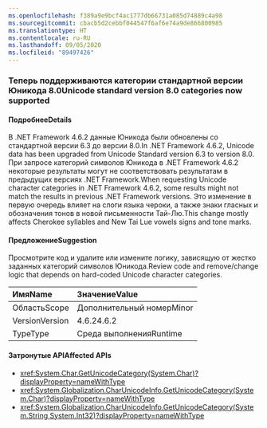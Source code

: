 ```yaml
---
ms.openlocfilehash: f389a9e9bcf4ac1777db66731a085d74889c4a98
ms.sourcegitcommit: cbacb5d2cebbf044547f6af6e74a9de866800985
ms.translationtype: HT
ms.contentlocale: ru-RU
ms.lasthandoff: 09/05/2020
ms.locfileid: "89497426"
---
```

### <a name="unicode-standard-version-80-categories-now-supported"></a><span data-ttu-id="bec08-101">Теперь поддерживаются категории стандартной версии Юникода 8.0</span><span class="sxs-lookup"><span data-stu-id="bec08-101">Unicode standard version 8.0 categories now supported</span></span>

#### <a name="details"></a><span data-ttu-id="bec08-102">Подробнее</span><span class="sxs-lookup"><span data-stu-id="bec08-102">Details</span></span>

<span data-ttu-id="bec08-103">В .NET Framework 4.6.2 данные Юникода были обновлены со стандартной версии 6.3 до версии 8.0.</span><span class="sxs-lookup"><span data-stu-id="bec08-103">In .NET Framework 4.6.2, Unicode data has been upgraded from Unicode Standard version 6.3 to version 8.0.</span></span>  <span data-ttu-id="bec08-104">При запросе категорий символов Юникода в .NET Framework 4.6.2 некоторые результаты могут не соответствовать результатам в предыдущих версиях .NET Framework.</span><span class="sxs-lookup"><span data-stu-id="bec08-104">When requesting Unicode character categories in .NET Framework 4.6.2, some results might not match the results in previous .NET Framework versions.</span></span>  <span data-ttu-id="bec08-105">Это изменение в первую очередь влияет на слоги языка чероки, а также знаки гласных и обозначения тонов в новой письменности Тай-Лю.</span><span class="sxs-lookup"><span data-stu-id="bec08-105">This change mostly affects Cherokee syllables and New Tai Lue vowels signs and tone marks.</span></span>

#### <a name="suggestion"></a><span data-ttu-id="bec08-106">Предложение</span><span class="sxs-lookup"><span data-stu-id="bec08-106">Suggestion</span></span>

<span data-ttu-id="bec08-107">Просмотрите код и удалите или измените логику, зависящую от жестко заданных категорий символов Юникода.</span><span class="sxs-lookup"><span data-stu-id="bec08-107">Review code and remove/change logic that depends on hard-coded Unicode character categories.</span></span>

| <span data-ttu-id="bec08-108">Имя</span><span class="sxs-lookup"><span data-stu-id="bec08-108">Name</span></span>    | <span data-ttu-id="bec08-109">Значение</span><span class="sxs-lookup"><span data-stu-id="bec08-109">Value</span></span>       |
|:--------|:------------|
| <span data-ttu-id="bec08-110">Область</span><span class="sxs-lookup"><span data-stu-id="bec08-110">Scope</span></span>   |<span data-ttu-id="bec08-111">Дополнительный номер</span><span class="sxs-lookup"><span data-stu-id="bec08-111">Minor</span></span>|
|<span data-ttu-id="bec08-112">Version</span><span class="sxs-lookup"><span data-stu-id="bec08-112">Version</span></span>|<span data-ttu-id="bec08-113">4.6.2</span><span class="sxs-lookup"><span data-stu-id="bec08-113">4.6.2</span></span>|
|<span data-ttu-id="bec08-114">Type</span><span class="sxs-lookup"><span data-stu-id="bec08-114">Type</span></span>|<span data-ttu-id="bec08-115">Среда выполнения</span><span class="sxs-lookup"><span data-stu-id="bec08-115">Runtime</span></span>|

#### <a name="affected-apis"></a><span data-ttu-id="bec08-116">Затронутые API</span><span class="sxs-lookup"><span data-stu-id="bec08-116">Affected APIs</span></span>

- <xref:System.Char.GetUnicodeCategory(System.Char)?displayProperty=nameWithType>
- <xref:System.Globalization.CharUnicodeInfo.GetUnicodeCategory(System.Char)?displayProperty=nameWithType>
- <xref:System.Globalization.CharUnicodeInfo.GetUnicodeCategory(System.String,System.Int32)?displayProperty=nameWithType>

<!--

#### Affected APIs

- `M:System.Char.GetUnicodeCategory(System.Char)`
- `M:System.Globalization.CharUnicodeInfo.GetUnicodeCategory(System.Char)`
- `M:System.Globalization.CharUnicodeInfo.GetUnicodeCategory(System.String,System.Int32)`

-->
